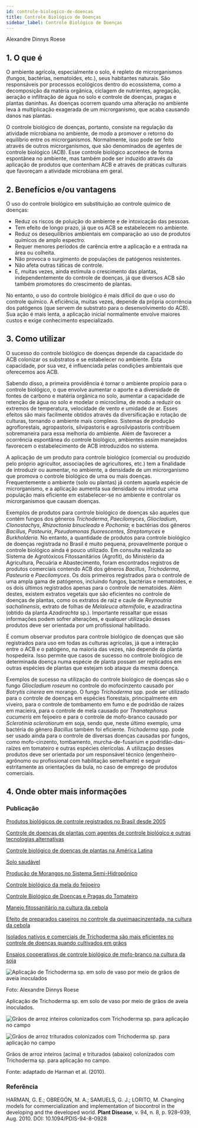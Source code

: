 ```yaml
---
id: controle-biologico-de-doencas
title: Controle Biológico de Doenças
sidebar_label: Controle Biológico de Doenças
---
```


<div class="center-textArticle">Alexandre Dinnys Roese</div>

## **1. O que é**

O ambiente agrícola, especialmente o solo, é repleto de
microrganismos (fungos, bactérias, nematoides, etc.), seus
habitantes naturais. São responsáveis por processos ecológicos
dentro do ecossistema, como a decomposição da matéria
orgânica, ciclagem de nutrientes, agregação, aeração e
infiltração de água no solo e controle de doenças, pragas e
plantas daninhas. As doenças ocorrem quando uma alteração no
ambiente leva à multiplicação exagerada de um microrganismo,
que acaba causando danos nas plantas.

O controle biológico de doenças, portanto, consiste na regulação
da atividade microbiana no ambiente, de modo a promover o
retorno do equilíbrio entre os microrganismos. Normalmente,
isso pode ser feito através de outros microrganismos, que são
denominados de agentes de controle biológico (ACB). Esse
controle biológico acontece de forma espontânea no ambiente,
mas também pode ser induzido através da aplicação de produtos
que contenham ACB e através de práticas culturais que
favoreçam a atividade microbiana em geral.

## **2. Benefícios e/ou vantagens**

O uso do controle biológico em substituição ao controle químico
de doenças:

- Reduz os riscos de poluição do ambiente e de intoxicação das
  pessoas.
- Tem efeito de longo prazo, já que os ACB se estabelecem no
  ambiente.
- Reduz os desequilíbrios ambientais em comparação ao uso
  de produtos químicos de amplo espectro.
- Requer menores períodos de carência entre a aplicação e a
  entrada na área ou colheita.
- Não provoca o surgimento de populações de patógenos
  resistentes.
- Não afeta outras táticas de controle.
- E, muitas vezes, ainda estimula o crescimento das plantas,
  independentemente do controle de doenças, já que diversos
  ACB são também promotores do crescimento de plantas.

No entanto, o uso do controle biológico é mais difícil do que o uso
do controle químico. A eficiência, muitas vezes, depende da
própria ocorrência dos patógenos (que servem de substrato para
o desenvolvimento do ACB). Sua ação é mais lenta, a aplicação
inicial normalmente envolve maiores custos e exige
conhecimento especializado.

## **3. Como utilizar**

O sucesso do controle biológico de doenças depende da
capacidade do ACB colonizar os substratos e se estabelecer no
ambiente. Esta capacidade, por sua vez, é influenciada pelas
condições ambientais que oferecemos aos ACB.

Sabendo disso, a primeira providência é tornar o ambiente
propício para o controle biológico, o que envolve aumentar o
aporte e a diversidade de fontes de carbono e matéria orgânica
no solo, aumentar a capacidade de retenção de água no solo e
modelar o microclima, de modo a reduzir os extremos de
temperatura, velocidade de vento e umidade de ar. Esses efeitos
são mais facilmente obtidos através da diversificação e rotação
de culturas, tornando o ambiente mais complexo. Sistemas de
produção agroflorestais, agropastoris, silvipastoris e
agrosilvipastoris contribuem sobremaneira para essa melhoria
do ambiente. Além de favorecer a ocorrência espontânea do
controle biológico, ambientes assim manejados favorecem o
estabelecimento de ACB introduzidos no sistema.

A aplicação de um produto para controle biológico (comercial ou
produzido pelo próprio agricultor, associações de agricultores,
etc.) tem a finalidade de introduzir ou aumentar, no ambiente, a
densidade de um microrganismo que promova o controle
biológico de uma ou mais doenças. Frequentemente o ambiente
(solo ou plantas) já contem aquela espécie de microrganismo, e a
aplicação aumenta sua densidade ou introduz uma população
mais eficiente em estabelecer-se no ambiente e controlar os
microrganismos que causam doenças.

Exemplos de produtos para controle biológico de doenças são
aqueles que contém fungos dos gêneros _Trichoderma_,
_Paecilomyces_, _Gliocladium_, _Clonostachys_, _Rhizoctonia
binucleada_ e _Pochonia_; e bactérias dos gêneros _Bacillus_,
_Pasteuria_, _Pseudomonas_ _fluorescentes_, _Streptomyces_ e
_Burkholderia_. No entanto, a quantidade de produtos para
controle biológico de doenças registrada no Brasil é muito
pequena, provavelmente porque o controle biológico ainda é
pouco utilizado. Em consulta realizada ao Sistema de
Agrotóxicos Fitossanitários (Agrofit), do Ministério da Agricultura,
Pecuária e Abastecimento, foram encontrados registros de
produtos comerciais contendo ACB dos gêneros _Bacillus_,
_Trichoderma_, _Pasteuria_ e _Paecilomyces_. Os dois primeiros
registrados para o controle de uma ampla gama de patógenos,
incluindo fungos, bactérias e nematoides, e os dois últimos
registrados apenas para o controle de nematoides. Além destes,
existem extratos vegetais que são eficientes no controle de
doenças de plantas, como os extratos de raiz e caule de
_Reynoutria sachalinensis_, extrato de folhas de _Melaleuca
altemifolia_, e azadiractina (obtido da planta _Azadirachta_ sp.).
Importante ressaltar que essas informações podem sofrer
alterações, e qualquer utilização desses produtos deve ser
orientada por um profissional habilitado.

É comum observar produtos para controle biológico de doenças
que são registrados para uso em todas as culturas agrícolas, já
que a interação entre o ACB e o patógeno, na maioria das vezes,
não depende da planta hospedeira. Isso permite que casos de
sucesso no controle biológico de determinada doença numa
espécie de planta possam ser replicados em outras espécies de
plantas que estejam sob ataque da mesma doença.

Exemplos de sucesso na utilização do controle biológico de
doenças são o fungo _Gliocladium roseum_ no controle do mofocinzento causado por _Botrytis cinerea_ em morango. O fungo
_Trichoderma_ spp. pode ser utilizado para o controle de doenças
em espécies florestais, principalmente em viveiro, para o
controle de tombamento em fumo e de podridão de raízes em
macieira, para o controle de mela causado por _Thanatephorus
cucumeris_ em feijoeiro e para o controle de mofo-branco
causado por _Sclerotinia sclerotiorum_ em soja, sendo que, neste
último exemplo, uma bactéria do gênero _Bacillus_ também foi
eficiente. _Trichoderma_ spp. pode ser usado ainda para o controle
de diversas doenças causadas por fungos, como mofo-cinzento,
tombamento, murcha-de-fusarium e podridão-das-raízes em
tomateiro e outras espécies olerícolas. A utilização desses
produtos deve ser orientada por um responsável técnico
(engenheiro-agrônomo ou profissional com habilitação
semelhante) e seguir estritamente as orientações da bula, no
caso de emprego de produtos comerciais.

## **4. Onde obter mais informações**

### Publicação

[Produtos biológicos de controle registrados no Brasil desde 2005](https://www.abcbio.org.br/biodefensivos-registrados/)

[Controle de doenças de plantas com agentes de controle biológico e outras tecnologias alternativas](https://bit.ly/2N4KzG6)

[Controle biológico de doenças de plantas na América Latina](https://bit.ly/36wRkbj)

[Solo saudável](https://bit.ly/2R0gcSv)

[Produção de Morangos no Sistema Semi-Hidropônico](https://bit.ly/2takG0P)

[Controle biológico da mela do feijoeiro](https://bit.ly/2RGHfDZ)

[Controle Biológico de Doenças e Pragas do Tomateiro](https://bit.ly/2RHNnM9)

[Manejo fitossanitário na cultura da cebola](https://bit.ly/36FyqhV)

[Efeito de preparados caseiros no controle da queimaacinzentada, na cultura da cebola](https://bit.ly/318bir0)

[Isolados nativos e comerciais de Trichoderma são mais eficientes no controle de doenças quando cultivados em grãos](https://bit.ly/2FwZ80Y)

[Ensaios cooperativos de controle biológico de mofo-branco na cultura da soja](https://bit.ly/3aS5JBE)

![Aplicação de Trichoderma sp. em solo de vaso por meio de grãos de aveia inoculados](./img/docs/14_controle_doencas/FOTO_01.jpg)

Foto: Alexandre Dinnys Roese

<div className="center-textImage">
Aplicação de Trichoderma sp. em solo de vaso
por meio de grãos de aveia inoculados. 
</div>

![Grãos de arroz inteiros colonizados com Trichoderma sp. para aplicação no campo](./img/docs/14_controle_doencas/FOTO_02.jpg)

![Grãos de arroz triturados colonizados com Trichoderma sp. para aplicação no campo](./img/docs/14_controle_doencas/FOTO_02.jpg)

<div className="center-textImage">
Grãos de arroz inteiros (acima) e triturados (abaixo)
colonizados com Trichoderma sp.
para aplicação no campo.
</div>
<p>Fonte: adaptado de Harman et al. (2010).</p>

### Referência

HARMAN, G. E.; OBREGÓN, M. A.; SAMUELS, G. J.; LORITO, M. Changing
models for commercialization and implementation of biocontrol in the developing
and the developed world. **Plant Disease**, v. 94, n. 8, p. 928–939, Aug. 2010.
DOI: 10.1094/PDIS-94-8-0928
